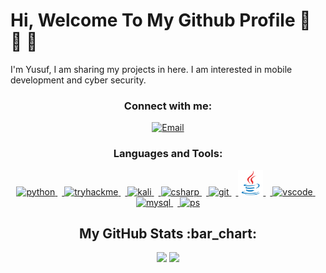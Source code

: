 <h1>Hi, Welcome To My Github Profile 👋 👋 👋</h1>

I'm Yusuf, I am sharing my projects in here. I am interested in  mobile development and cyber security.
<h3 align="center">Connect with me:</h3>

<p align="center">
<a href="mailto:yusuftalhaklc@gmail.com"><img alt="Email" src="https://img.shields.io/badge/Email-yusuftalhaklc@gmail.com-blue?style=flat&logo=gmail"></a>

</p>

<h3 align="center">Languages and Tools:</h3>
<p align="center"> <a href="https://www.python.org" target="_blank"> <img src="https://upload.wikimedia.org/wikipedia/commons/thumb/c/c3/Python-logo-notext.svg/1024px-Python-logo-notext.svg.png" alt="python" width="40" height="40"/>
</a>&ensp;<a href="https://tryhackme.com/" target="_blank"> <img src="https://tryhackme.com/img/favicon.png" alt="tryhackme" width="40" height="40"/> 
</a>&ensp;<a href="https://www.kali.org" target="_blank"> <img src="https://upload.wikimedia.org/wikipedia/commons/thumb/4/4b/Kali_Linux_2.0_wordmark.svg/1280px-Kali_Linux_2.0_wordmark.svg.png" alt="kali" width="60" height="40"/> 
</a>&ensp;<a href="https://docs.microsoft.com/en-us/dotnet/csharp/" target="_blank"> <img src="https://seeklogo.com/images/C/c-sharp-c-logo-02F17714BA-seeklogo.com.png" alt="csharp" width="35" height="40"/>
 </a>&ensp;<a href="https://git-scm.com/" target="_blank"> <img src="https://www.vectorlogo.zone/logos/git-scm/git-scm-icon.svg" alt="git" width="40" height="40"/> 
</a>&ensp;<a href="https://www.java.com" target="_blank"> <img src="https://raw.githubusercontent.com/devicons/devicon/master/icons/java/java-original.svg" alt="java" width="40" height="40"/>
 </a>&ensp;<a href="https://code.visualstudio.com" target="_blank"> <img src="https://logojinni.com/image/logos/visual%20studio%20code-687.svg" alt="vscode" width="40" height="40"/> 
</a>&ensp;<a href="https://www.mysql.com" target="_blank"> <img src="https://static.cdnlogo.com/logos/m/10/mysql.svg" alt="mysql" width="40" height="40"/>
 </a>&ensp;<a href="https://www.adobe.com/products/photoshop.html" target="_blank"> <img src="https://upload.wikimedia.org/wikipedia/commons/thumb/a/af/Adobe_Photoshop_CC_icon.svg/2101px-Adobe_Photoshop_CC_icon.svg.png" alt="ps" width="40" height="40"/> </a> 
</p>



<h2 align="center">My GitHub Stats :bar_chart:</h2>
<p align="center">
  <img src="https://github-readme-stats.vercel.app/api?username=codception&show_icons=true&theme=tokyonight" height="180">
  <img src="https://github-readme-stats.vercel.app/api/top-langs/?username=codception&layout=compact&theme=tokyonight" height="180">
  
</p>
 
